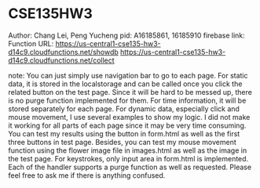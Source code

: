 CSE135HW3
====
Author: Chang Lei, Peng Yucheng
pid: A16185861, 16185910
firebase link:
  Function URL: https://us-central1-cse135-hw3-d14c9.cloudfunctions.net/showdb
                https://us-central1-cse135-hw3-d14c9.cloudfunctions.net/collect
                
note: You can just simply use navigation bar to go to each page. For static data, it is stored in the localstorage and can be called once you click the related button on the test page. Since it will be hard to be messed up, there is no purge function implemented for them. For time information, it will be stored separately for each page. For dynamic data, especially click and mouse movement, I use several examples to show my logic. I did not make it working for all parts of each page since it may be very time consuming. You can test my results using the button in form.html as well as the first three buttons in test page. Besides, you can test my mouse movement function using the flower image file in images.html as well as the image in the test page. For keystrokes, only input area in form.html is implemented. Each of the handler supports a purge function as well as requested. Please feel free to ask me if there is anything confused.

